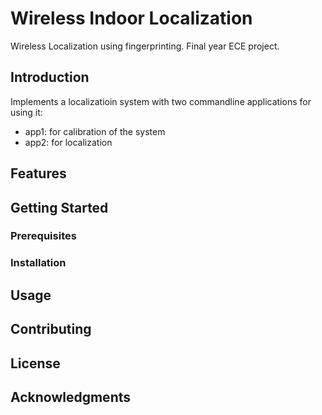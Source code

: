 # Wireless Indoor Localization

Wireless Localization using fingerprinting. Final year ECE project. 

## Introduction

Implements a localizatioin system with two commandline applications for using it:
- app1: for calibration of the system
- app2: for localization 

## Features

## Getting Started

### Prerequisites

### Installation

## Usage

## Contributing

## License

## Acknowledgments
